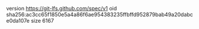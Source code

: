 version https://git-lfs.github.com/spec/v1
oid sha256:ac3cc65f1850e5a4a86f6ae954383235ffbffd952879bab49a20dabce0da107e
size 6167
